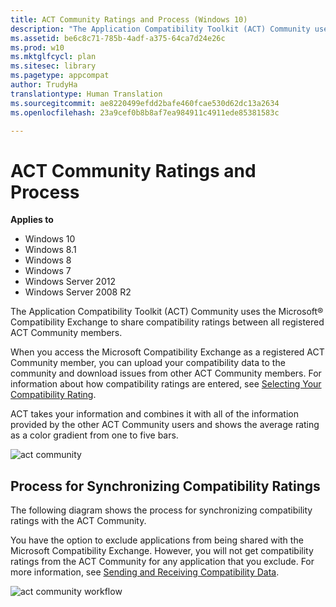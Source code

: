 ```yaml
---
title: ACT Community Ratings and Process (Windows 10)
description: "The Application Compatibility Toolkit (ACT) Community uses the Microsoft® Compatibility Exchange to share compatibility ratings between all registered ACT Community members."
ms.assetid: be6c8c71-785b-4adf-a375-64ca7d24e26c
ms.prod: w10
ms.mktglfcycl: plan
ms.sitesec: library
ms.pagetype: appcompat
author: TrudyHa
translationtype: Human Translation
ms.sourcegitcommit: ae8220499efdd2bafe460fcae530d62dc13a2634
ms.openlocfilehash: 23a9cef0b8b8af7ea984911c4911ede85381583c

---
```


# ACT Community Ratings and Process


**Applies to**

-   Windows 10
-   Windows 8.1
-   Windows 8
-   Windows 7
-   Windows Server 2012
-   Windows Server 2008 R2

The Application Compatibility Toolkit (ACT) Community uses the Microsoft® Compatibility Exchange to share compatibility ratings between all registered ACT Community members.

When you access the Microsoft Compatibility Exchange as a registered ACT Community member, you can upload your compatibility data to the community and download issues from other ACT Community members. For information about how compatibility ratings are entered, see [Selecting Your Compatibility Rating](selecting-your-compatibility-rating.md).

ACT takes your information and combines it with all of the information provided by the other ACT Community users and shows the average rating as a color gradient from one to five bars.

![act community](images/dep-win8-e-act-communityexample.gif)

## Process for Synchronizing Compatibility Ratings


The following diagram shows the process for synchronizing compatibility ratings with the ACT Community.

You have the option to exclude applications from being shared with the Microsoft Compatibility Exchange. However, you will not get compatibility ratings from the ACT Community for any application that you exclude. For more information, see [Sending and Receiving Compatibility Data](sending-and-receiving-compatibility-data.md).

![act community workflow](images/dep-win8-l-act-communityworkflowdiagram.jpg)

 

 








<!--HONumber=Jun16_HO4-->


